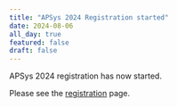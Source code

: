 ```yaml
---
title: "APSys 2024 Registration started"
date: 2024-08-06
all_day: true
featured: false
draft: false
---
```

APSys 2024 registration has now started.

Please see the [registration](/registration/) page.
